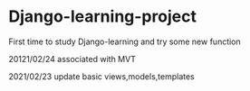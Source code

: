 # Django-learning-project
First time to study Django-learning and try some new function

20121/02/24 associated with MVT

2021/02/23 update basic views,models,templates
